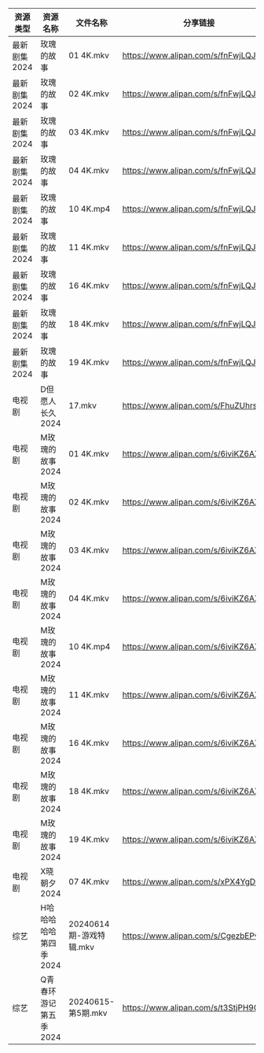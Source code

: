 | 资源类型     | 资源名称          | 文件名称               | 分享链接                                 | 更新时间                |
| -------- | ------------- | ------------------ | ------------------------------------ | ------------------- |
| 最新剧集2024 | 玫瑰的故事         | 01 4K.mkv          | https://www.alipan.com/s/fnFwjLQJnWZ | 2024-06-16 00:09:20 |
| 最新剧集2024 | 玫瑰的故事         | 02 4K.mkv          | https://www.alipan.com/s/fnFwjLQJnWZ | 2024-06-16 00:09:20 |
| 最新剧集2024 | 玫瑰的故事         | 03 4K.mkv          | https://www.alipan.com/s/fnFwjLQJnWZ | 2024-06-16 00:09:19 |
| 最新剧集2024 | 玫瑰的故事         | 04 4K.mkv          | https://www.alipan.com/s/fnFwjLQJnWZ | 2024-06-16 00:09:19 |
| 最新剧集2024 | 玫瑰的故事         | 10 4K.mp4          | https://www.alipan.com/s/fnFwjLQJnWZ | 2024-06-16 00:09:19 |
| 最新剧集2024 | 玫瑰的故事         | 11 4K.mkv          | https://www.alipan.com/s/fnFwjLQJnWZ | 2024-06-16 00:09:18 |
| 最新剧集2024 | 玫瑰的故事         | 16 4K.mkv          | https://www.alipan.com/s/fnFwjLQJnWZ | 2024-06-16 00:09:18 |
| 最新剧集2024 | 玫瑰的故事         | 18 4K.mkv          | https://www.alipan.com/s/fnFwjLQJnWZ | 2024-06-16 00:09:18 |
| 最新剧集2024 | 玫瑰的故事         | 19 4K.mkv          | https://www.alipan.com/s/fnFwjLQJnWZ | 2024-06-16 00:09:18 |
| 电视剧      | D但愿人长久2024    | 17.mkv             | https://www.alipan.com/s/FhuZUhrsRyc | 2024-06-16 00:05:11 |
| 电视剧      | M玫瑰的故事2024    | 01 4K.mkv          | https://www.alipan.com/s/6iviKZ6AX5y | 2024-06-16 00:05:49 |
| 电视剧      | M玫瑰的故事2024    | 02 4K.mkv          | https://www.alipan.com/s/6iviKZ6AX5y | 2024-06-16 00:05:49 |
| 电视剧      | M玫瑰的故事2024    | 03 4K.mkv          | https://www.alipan.com/s/6iviKZ6AX5y | 2024-06-16 00:05:48 |
| 电视剧      | M玫瑰的故事2024    | 04 4K.mkv          | https://www.alipan.com/s/6iviKZ6AX5y | 2024-06-16 00:05:48 |
| 电视剧      | M玫瑰的故事2024    | 10 4K.mp4          | https://www.alipan.com/s/6iviKZ6AX5y | 2024-06-16 00:05:48 |
| 电视剧      | M玫瑰的故事2024    | 11 4K.mkv          | https://www.alipan.com/s/6iviKZ6AX5y | 2024-06-16 00:05:48 |
| 电视剧      | M玫瑰的故事2024    | 16 4K.mkv          | https://www.alipan.com/s/6iviKZ6AX5y | 2024-06-16 00:05:47 |
| 电视剧      | M玫瑰的故事2024    | 18 4K.mkv          | https://www.alipan.com/s/6iviKZ6AX5y | 2024-06-16 00:05:47 |
| 电视剧      | M玫瑰的故事2024    | 19 4K.mkv          | https://www.alipan.com/s/6iviKZ6AX5y | 2024-06-16 00:05:47 |
| 电视剧      | X晓朝夕2024      | 07 4K.mkv          | https://www.alipan.com/s/xPX4YgDfFos | 2024-06-16 12:07:31 |
| 综艺       | H哈哈哈哈哈第四季2024 | 20240614期-游戏特辑.mkv | https://www.alipan.com/s/CgezbEPvmVp | 2024-06-16 12:07:54 |
| 综艺       | Q青春环游记第五季2024 | 20240615-第5期.mkv   | https://www.alipan.com/s/t3StjPH9G3k | 2024-06-16 00:07:52 |
